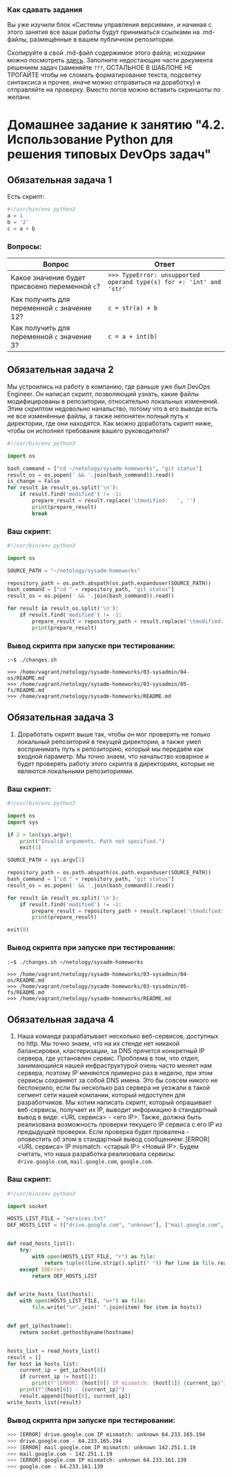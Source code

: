 ### Как сдавать задания

Вы уже изучили блок «Системы управления версиями», и начиная с этого занятия все ваши работы будут приниматься ссылками на .md-файлы, размещённые в вашем публичном репозитории.

Скопируйте в свой .md-файл содержимое этого файла; исходники можно посмотреть [здесь](https://raw.githubusercontent.com/netology-code/sysadm-homeworks/devsys10/04-script-02-py/README.md). Заполните недостающие части документа решением задач (заменяйте `???`, ОСТАЛЬНОЕ В ШАБЛОНЕ НЕ ТРОГАЙТЕ чтобы не сломать форматирование текста, подсветку синтаксиса и прочее, иначе можно отправиться на доработку) и отправляйте на проверку. Вместо логов можно вставить скриншоты по желани.

# Домашнее задание к занятию "4.2. Использование Python для решения типовых DevOps задач"

## Обязательная задача 1

Есть скрипт:
```python
#!/usr/bin/env python3
a = 1
b = '2'
c = a + b
```

### Вопросы:
| Вопрос  | Ответ |
| ------------- | ------------- |
| Какое значение будет присвоено переменной `c`?  | `>>> TypeError: unsupported operand type(s) for +: 'int' and 'str'`  |
| Как получить для переменной `c` значение 12?  | `c = str(a) + b`  |
| Как получить для переменной `c` значение 3?  | `c = a + int(b)`  |

## Обязательная задача 2
Мы устроились на работу в компанию, где раньше уже был DevOps Engineer. Он написал скрипт, позволяющий узнать, какие файлы модифицированы в репозитории, относительно локальных изменений. Этим скриптом недовольно начальство, потому что в его выводе есть не все изменённые файлы, а также непонятен полный путь к директории, где они находятся. Как можно доработать скрипт ниже, чтобы он исполнял требования вашего руководителя?

```python
#!/usr/bin/env python3

import os

bash_command = ["cd ~/netology/sysadm-homeworks", "git status"]
result_os = os.popen(' && '.join(bash_command)).read()
is_change = False
for result in result_os.split('\n'):
    if result.find('modified') != -1:
        prepare_result = result.replace('\tmodified:   ', '')
        print(prepare_result)
        break
```

### Ваш скрипт:
```python
#!/usr/bin/env python3

import os

SOURCE_PATH = "~/netology/sysadm-homeworks"

repository_path = os.path.abspath(os.path.expanduser(SOURCE_PATH))
bash_command = ["cd " + repository_path, "git status"]
result_os = os.popen(' && '.join(bash_command)).read()

for result in result_os.split('\n'):
    if result.find('modified') != -1:
        prepare_result = repository_path + result.replace('\tmodified:   ', os.sep)
        print(prepare_result)
```

### Вывод скрипта при запуске при тестировании:
```
:~$ ./changes.sh

>>> /home/vagrant/netology/sysadm-homeworks/03-sysadmin/04-os/README.md
>>> /home/vagrant/netology/sysadm-homeworks/03-sysadmin/05-fs/README.md
>>> /home/vagrant/netology/sysadm-homeworks/README.md
```

## Обязательная задача 3
1. Доработать скрипт выше так, чтобы он мог проверять не только локальный репозиторий в текущей директории, а также умел воспринимать путь к репозиторию, который мы передаём как входной параметр. Мы точно знаем, что начальство коварное и будет проверять работу этого скрипта в директориях, которые не являются локальными репозиториями.

### Ваш скрипт:
```python
#!/usr/bin/env python3

import os
import sys

if 2 > len(sys.argv):
    print("Invalid arguments. Path not specified.")
    exit(1)

SOURCE_PATH = sys.argv[1]

repository_path = os.path.abspath(os.path.expanduser(SOURCE_PATH))
bash_command = ["cd " + repository_path, "git status"]
result_os = os.popen(' && '.join(bash_command)).read()

for result in result_os.split('\n'):
    if result.find('modified') != -1:
        prepare_result = repository_path + result.replace('\tmodified:   ', os.sep)
        print(prepare_result)

exit(0)
```

### Вывод скрипта при запуске при тестировании:
```
:~$ ./changes.sh ~/netology/sysadm-homeworks

>>> /home/vagrant/netology/sysadm-homeworks/03-sysadmin/04-os/README.md
>>> /home/vagrant/netology/sysadm-homeworks/03-sysadmin/05-fs/README.md
>>> /home/vagrant/netology/sysadm-homeworks/README.md
```

## Обязательная задача 4
1. Наша команда разрабатывает несколько веб-сервисов, доступных по http. Мы точно знаем, что на их стенде нет никакой балансировки, кластеризации, за DNS прячется конкретный IP сервера, где установлен сервис. Проблема в том, что отдел, занимающийся нашей инфраструктурой очень часто меняет нам сервера, поэтому IP меняются примерно раз в неделю, при этом сервисы сохраняют за собой DNS имена. Это бы совсем никого не беспокоило, если бы несколько раз сервера не уезжали в такой сегмент сети нашей компании, который недоступен для разработчиков. Мы хотим написать скрипт, который опрашивает веб-сервисы, получает их IP, выводит информацию в стандартный вывод в виде: <URL сервиса> - <его IP>. Также, должна быть реализована возможность проверки текущего IP сервиса c его IP из предыдущей проверки. Если проверка будет провалена - оповестить об этом в стандартный вывод сообщением: [ERROR] <URL сервиса> IP mismatch: <старый IP> <Новый IP>. Будем считать, что наша разработка реализовала сервисы: `drive.google.com`, `mail.google.com`, `google.com`.

### Ваш скрипт:
```python
#!/usr/bin/env python3

import socket

HOSTS_LIST_FILE = "services.txt"
DEF_HOSTS_LIST = (["drive.google.com", "unknown"], ["mail.google.com", "unknown"], ["google.com", "unknown"])


def read_hosts_list():
    try:
        with open(HOSTS_LIST_FILE, "r") as file:
            return tuple((line.strip().split(" ")) for line in file.readlines())
    except IOError:
        return DEF_HOSTS_LIST


def write_hosts_list(hosts):
    with open(HOSTS_LIST_FILE, "w+") as file:
        file.write("\n".join(" ".join(item) for item in hosts))


def get_ip(hostname):
    return socket.gethostbyname(hostname)


hosts_list = read_hosts_list()
result = []
for host in hosts_list:
    current_ip = get_ip(host[0])
    if current_ip != host[1]:
        print(f"[ERROR] {host[0]} IP mismatch: {host[1]} {current_ip}")
    print(f"{host[0]} - {current_ip}")
    result.append([host[0], current_ip])
write_hosts_list(result)
```

### Вывод скрипта при запуске при тестировании:
```bash
>>> [ERROR] drive.google.com IP mismatch: unknown 64.233.165.194
>>> drive.google.com - 64.233.165.194
>>> [ERROR] mail.google.com IP mismatch: unknown 142.251.1.19
>>> mail.google.com - 142.251.1.19
>>> [ERROR] google.com IP mismatch: unknown 64.233.161.139
>>> google.com - 64.233.161.139
```
